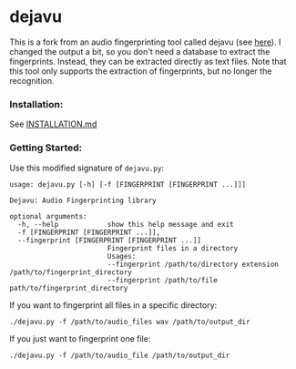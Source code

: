 dejavu
=======

This is a fork from an audio fingerprinting tool called dejavu (see [here](https://github.com/worldveil/dejavu/)). 
I changed the output a bit, so you don't need a database to extract the fingerprints. 
Instead, they can be extracted directly as text files. Note that this tool only supports the extraction of fingerprints, but no longer the recognition.

### Installation: 
See [INSTALLATION.md](INSTALLATION.md)

### Getting Started:
Use this modified signature of `dejavu.py`:

``` 
usage: dejavu.py [-h] [-f [FINGERPRINT [FINGERPRINT ...]]]

Dejavu: Audio Fingerprinting library

optional arguments:
  -h, --help            show this help message and exit
  -f [FINGERPRINT [FINGERPRINT ...]], 
  --fingerprint [FINGERPRINT [FINGERPRINT ...]]
                        Fingerprint files in a directory
                        Usages:
                        --fingerprint /path/to/directory extension /path/to/fingerprint_directory
                        --fingerprint /path/to/file path/to/fingerprint_directory
```

If you want to fingerprint all files in a specific directory: 

```
./dejavu.py -f /path/to/audio_files wav /path/to/output_dir
```

If you just want to fingerprint one file:

```
./dejavu.py -f /path/to/audio_file /path/to/output_dir
``` 
